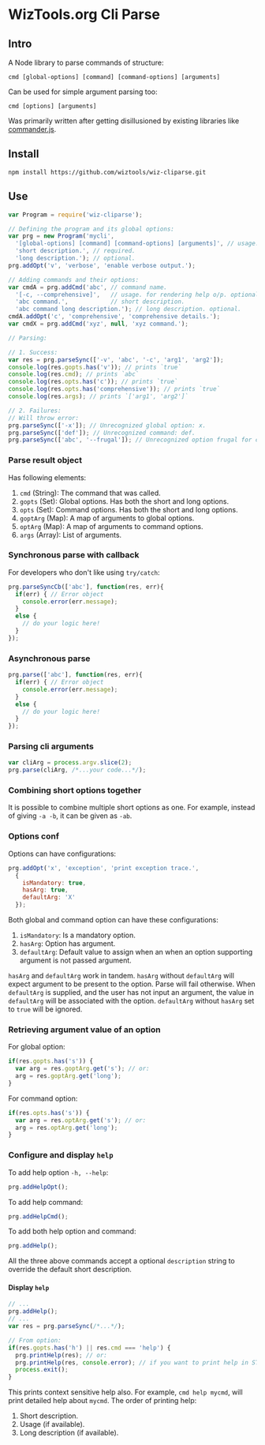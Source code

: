# WizTools.org Cli Parse

## Intro

A Node library to parse commands of structure:

    cmd [global-options] [command] [command-options] [arguments]

Can be used for simple argument parsing too:

    cmd [options] [arguments]

Was primarily written after getting disillusioned by existing libraries like [commander.js](https://github.com/tj/commander.js/).

## Install

    npm install https://github.com/wiztools/wiz-cliparse.git

## Use

```js
var Program = require('wiz-cliparse');

// Defining the program and its global options:
var prg = new Program('mycli',
  '[global-options] [command] [command-options] [arguments]', // usage. for rendering help o/p. optional.
  'short description.', // required.
  'long description.'); // optional.
prg.addOpt('v', 'verbose', 'enable verbose output.');

// Adding commands and their options:
var cmdA = prg.addCmd('abc', // command name.
  '[-c, --comprehensive]',   // usage. for rendering help o/p. optional.
  'abc command.',            // short description.
  'abc command long description.'); // long description. optional.
cmdA.addOpt('c', 'comprehensive', 'comprehensive details.');
var cmdX = prg.addCmd('xyz', null, 'xyz command.');

// Parsing:

// 1. Success:
var res = prg.parseSync(['-v', 'abc', '-c', 'arg1', 'arg2']);
console.log(res.gopts.has('v')); // prints `true`
console.log(res.cmd); // prints `abc`
console.log(res.opts.has('c')); // prints `true`
console.log(res.opts.has('comprehensive')); // prints `true`
console.log(res.args); // prints `['arg1', 'arg2']`

// 2. Failures:
// Will throw error:
prg.parseSync(['-x']); // Unrecognized global option: x.
prg.parseSync(['def']); // Unrecognized command: def.
prg.parseSync(['abc', '--frugal']); // Unrecognized option frugal for command abc.
```

### Parse result object

Has following elements:

1. `cmd` (String): The command that was called.
2. `gopts` (Set): Global options. Has both the short and long options.
3. `opts` (Set): Command options. Has both the short and long options.
4. `goptArg` (Map): A map of arguments to global options.
5. `optArg` (Map): A map of arguments to command options.
6. `args` (Array): List of arguments.

### Synchronous parse with callback

For developers who don't like using `try/catch`:

```js
prg.parseSyncCb(['abc'], function(res, err){
  if(err) { // Error object
    console.error(err.message);
  }
  else {
    // do your logic here!
  }
});
```

### Asynchronous parse

```js
prg.parse(['abc'], function(res, err){
  if(err) { // Error object
    console.error(err.message);
  }
  else {
    // do your logic here!
  }
});
```

### Parsing cli arguments

```js
var cliArg = process.argv.slice(2);
prg.parse(cliArg, /*...your code...*/);
```

### Combining short options together

It is possible to combine multiple short options as one. For example, instead of giving `-a -b`, it can be given as `-ab`.

### Options conf

Options can have configurations:

```js
prg.addOpt('x', 'exception', 'print exception trace.',
  {
    isMandatory: true,
    hasArg: true,
    defaultArg: 'X'
  });
```

Both global and command option can have these configurations:

1. `isMandatory`: Is a mandatory option.
2. `hasArg`: Option has argument.
3. `defaultArg`: Default value to assign when an when an option supporting argument is not passed argument.

`hasArg` and `defaultArg` work in tandem. `hasArg` without `defaultArg` will expect argument to be present to the option. Parse will fail otherwise. When `defaultArg` is supplied, and the user has not input an argument, the value in `defaultArg` will be associated with the option. `defaultArg` without `hasArg` set to `true` will be ignored.

### Retrieving argument value of an option

For global option:

```js
if(res.gopts.has('s')) {
  var arg = res.goptArg.get('s'); // or:
  arg = res.goptArg.get('long');
}
```

For command option:

```js
if(res.opts.has('s')) {
  var arg = res.optArg.get('s'); // or:
  arg = res.optArg.get('long');
}
```

### Configure and display `help`

To add help option `-h, --help`:

```js
prg.addHelpOpt();
```

To add help command:

```js
prg.addHelpCmd();
```

To add both help option and command:

```js
prg.addHelp();
```

All the three above commands accept a optional `description` string to override the default short description.

#### Display `help`

```js
// ...
prg.addHelp();
// ...
var res = prg.parseSync(/*...*/);

// From option:
if(res.gopts.has('h') || res.cmd === 'help') {
  prg.printHelp(res); // or:
  prg.printHelp(res, console.error); // if you want to print help in STDERR.
  process.exit();
}
```

This prints context sensitive help also. For example, `cmd help mycmd`, will print detailed help about `mycmd`. The order of printing help:

1. Short description.
2. Usage (if available).
3. Long description (if available).
